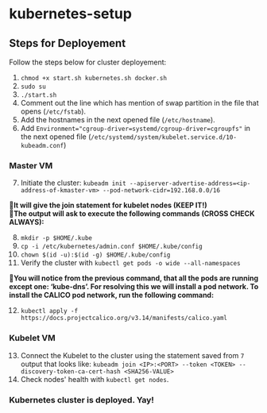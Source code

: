 # kubernetes-setup

<h2>Steps for Deployement</h2>

Follow the steps below for cluster deployement:

1. `chmod +x start.sh kubernetes.sh docker.sh`
2. `sudo su`
3. `./start.sh`
4. Comment out the line which has mention of swap partition in the file that opens (`/etc/fstab`).
5. Add the hostnames in the next opened file (`/etc/hostname`).
6. Add `Environment="cgroup-driver=systemd/cgroup-driver=cgroupfs"` in the next opened file (`/etc/systemd/system/kubelet.service.d/10-kubeadm.conf`)

<h3>Master VM</h3>

7. Initiate the cluster: `kubeadm init --apiserver-advertise-address=<ip-address-of-kmaster-vm> --pod-network-cidr=192.168.0.0/16`

&#x1F534;**It will give the join statement for kubelet nodes (KEEP IT!)<br>
&#x1F534;The output will ask to execute the following commands (CROSS CHECK ALWAYS):**

8. `mkdir -p $HOME/.kube`<br>
9. `cp -i /etc/kubernetes/admin.conf $HOME/.kube/config`<br>
10. `chown $(id -u):$(id -g) $HOME/.kube/config`<br>
11. Verify the cluster with `kubectl get pods -o wide --all-namespaces`

&#x1F534;**You will notice from the previous command, that all the pods are running except one: ‘kube-dns’. For resolving this we will install a pod network. To install the CALICO pod network, run the following command:**

12. `kubectl apply -f https://docs.projectcalico.org/v3.14/manifests/calico.yaml`

<h3>Kubelet VM</h3>

13. Connect the Kubelet to the cluster using the statement saved from `7` output that looks like: `kubeadm join <IP>:<PORT> --token <TOKEN> --discovery-token-ca-cert-hash <SHA256-VALUE>`
14. Check nodes' health with `kubectl get nodes`.

<h3>Kubernetes cluster is deployed. Yay!</h3>

